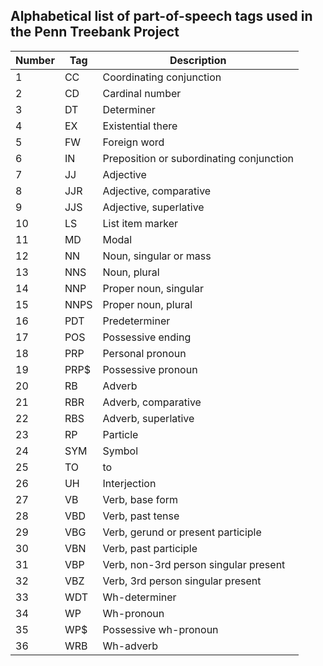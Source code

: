## Alphabetical list of part-of-speech tags used in the Penn Treebank Project

| Number | Tag  | Description  |
|---|---|---|
| 1  | CC   | Coordinating conjunction |
| 2  | CD   | Cardinal number |
| 3  | DT   | Determiner |
| 4  | EX   | Existential there  |
| 5  | FW   | Foreign word  |
| 6  | IN	  | Preposition or subordinating conjunction  |
| 7  | JJ   | Adjective  |
| 8  | JJR  | Adjective, comparative  |
| 9  | JJS  | Adjective, superlative  |
| 10 | LS	  | List item marker    |
| 11 | MD	  | Modal  |
| 12 | NN	  | Noun, singular or mass  |
| 13 | NNS  | Noun, plural  |
| 14 | NNP  | Proper noun, singular  |
| 15 | NNPS	| Proper noun, plural   |
| 16 | PDT	| Predeterminer  |
| 17 | POS	| Possessive ending  |
| 18 | PRP  | Personal pronoun  |
| 19 | PRP$ | Possessive pronoun  |
| 20 | RB	  | Adverb  |
| 21 | RBR	| Adverb, comparative  |
| 22 | RBS	| Adverb, superlative  |
| 23 | RP 	| Particle  |
| 24 | SYM	| Symbol    |
| 25 | TO	  | to    |
| 26 | UH   | Interjection  |
| 27 | VB   | Verb, base form |
| 28 | VBD	| Verb, past tense  |
| 29 | VBG	| Verb, gerund or present participle  |
| 30 | VBN	| Verb, past participle  |
| 31 | VBP	| Verb, non-3rd person singular present  |
| 32 | VBZ  | Verb, 3rd person singular present  |
| 33 | WDT	| Wh-determiner  |
| 34 | WP   | Wh-pronoun  |
| 35 | WP$	| Possessive wh-pronoun  |
| 36 | WRB	| Wh-adverb  |